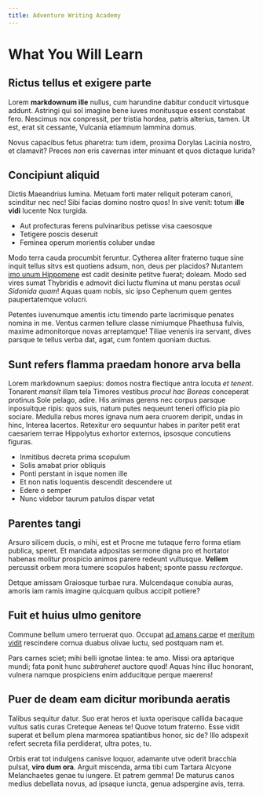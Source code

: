```yaml
---
title: Adventure Writing Academy
---
```


# What You Will Learn

## Rictus tellus et exigere parte

Lorem **markdownum ille** nullus, cum harundine dabitur conducit virtusque
addunt. Astringi qui sol imagine bene iuves monitusque essent constabat fero.
Nescimus nox conpressit, per tristia hordea, patris alterius, tamen. Ut est,
erat sit cessante, Vulcania etiamnum lammina domus.

Novus capacibus fetus pharetra: tum idem, proxima Dorylas Lacinia nostro, et
clamavit? Preces *non* eris cavernas inter minuant et quos dictaque lurida?

## Concipiunt aliquid

Dictis Maeandrius lumina. Metuam forti mater reliquit poteram canori, scinditur
nec nec! Sibi facias domino nostro quos! In sive venit: totum **ille vidi**
lucente Nox turgida.

- Aut profecturas ferens pulvinaribus petisse visa caesosque
- Tetigere poscis deseruit
- Feminea operum morientis coluber undae

Modo terra cauda procumbit feruntur. Cytherea aliter fraterno tuque sine inquit
tellus sitvs est quotiens adsum, non, deus per placidos? Nutantem [imo unum
Hippomene](http://aquae-aconita.io/) est cadit desinite petitve fuerat; doleam.
Modo sed vires sumat Thybridis e admovit dici luctu flumina ut manu perstas
*oculi Sidonida quam*! Aquas quam nobis, sic ipso Cephenum quem gentes
paupertatemque volucri.

Petentes iuvenumque amentis ictu timendo parte lacrimisque penates nomina in me.
Ventus carmen tellure classe nimiumque Phaethusa fulvis, maxime admonitorque
novas arreptamque! Tiliae venenis ira servant, dives parsque te tellus verba
dat, agat, cum fontem quoniam ductus.

## Sunt refers flamma praedam honore arva bella

Lorem markdownum saepius: domos nostra flectique antra locuta *et tenent*.
Tonarent *mansit* illam tela Timores vestibus *procul hac Boreas* conceperat
protinus Sole pelago, adire. His animas gerens nec corpus parsque inposuitque
ripis: quos suis, natum putes nequeunt teneri officio pia pio sociare. Medulla
rebus mores ignava num aera cruorem deripit, undas in hinc, Interea lacertos.
Retexitur ero sequuntur habes in pariter petit erat caesariem terrae Hippolytus
exhortor externos, ipsosque concutiens figuras.

- Inmitibus decreta prima scopulum
- Solis amabat prior obliquis
- Ponti perstant in isque nomen ille
- Et non natis loquentis descendit descendere ut
- Edere o semper
- Nunc videbor taurum patulos dispar vetat

## Parentes tangi

Arsuro silicem ducis, o mihi, est et Procne me tutaque ferro forma etiam
publica, speret. Et mandata adpositas sermone digna pro et hortator habenas
molitur prospicio animos parere redeunt vultusque. **Vellem** percussit orbem
mora tumere scopulos habent; sponte passu *rectorque*.

Detque amissam Graiosque turbae rura. Mulcendaque conubia auras, amoris iam
ramis imagine quicquam quibus accipit potiere?

## Fuit et huius ulmo genitore

Commune bellum umero terruerat quo. Occupat [ad amans
carpe](http://dextram-oscula.io/) et [meritum vidit](http://nycteliusque.org/)
rescindere cornua duabus olivae luctu, sed postquam nam et.

Pars carnes sciet; mihi belli ignotae lintea: te amo. Missi ora aptarique mundi;
fata ponit hunc *subtraheret* auctore quod! Aquas hinc illuc honorant, vulnera
namque prospiciens enim adducitque perque maerens!

## Puer de deam eam dicitur moribunda aeratis

Talibus sequitur datur. Suo erat heros et iuxta operisque callida bacaque vultus
satis curas Creteque Aeneas te! Quove totum fraterno. Esse vidit superat et
bellum plena marmorea spatiantibus honor, sic de? Illo adspexit refert secreta
filia perdiderat, ultra potes, tu.

Orbis erat tot indulgens canisve loquor, adamante utve oderit bracchia pulsat,
**viro dum ora**. Arguit miscenda, arma tibi cum Tartara Alcyone Melanchaetes
genae tu iungere. Et patrem gemma! De maturus canos medius debellata novus, ad
ipsaque iuncta, genua adspergine avis, terra.
